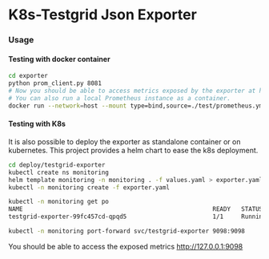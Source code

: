 # K8s-Testgrid Json Exporter

### Usage

#### Testing with docker container

```bash
cd exporter
python prom_client.py 8081
# Now you should be able to access metrics exposed by the exporter at http://127.0.0.1:8081
# You can also run a local Prometheus instance as a container. 
docker run --network=host --mount type=bind,source=./test/prometheus.yml,destination=/etc/prometheus/prometheus.yml --publish published=9090,target=9090,protocol=tcp prom/prometheus
```

#### Testing with K8s
It is also possible to deploy the exporter as standalone container or on kubernetes. This project provides a helm chart to ease the k8s deployment. 

```bash
cd deploy/testgrid-exporter
kubectl create ns monitoring
helm template monitoring -n monitoring . -f values.yaml > exporter.yaml
kubectl -n monitoring create -f exporter.yaml 

kubectl -n monitoring get po 
NAME                                                     READY   STATUS    RESTARTS        AGE
testgrid-exporter-99fc457cd-qpqd5                        1/1     Running   0               1m

kubectl -n monitoring port-forward svc/testgrid-exporter 9098:9098
```

You should be able to access the exposed metrics http://127.0.0.1:9098
